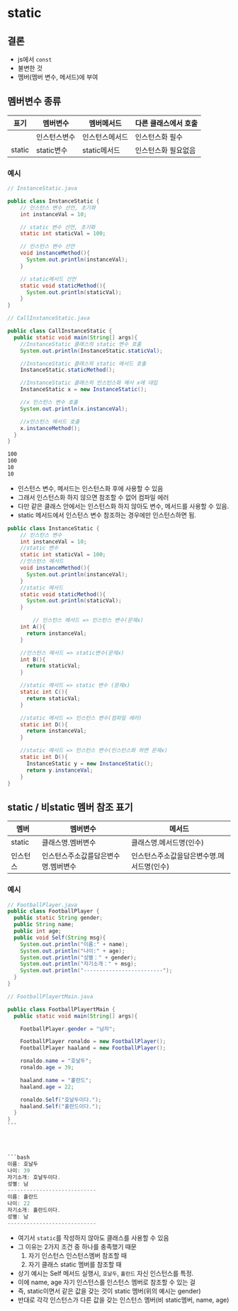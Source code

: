 # static

## 결론

- js에서 `const`
- 불변한 것
- 멤버(멤버 변수, 메서드)에 부여

## 멤버변수 종류

| 표기   | 멤버변수     | 멤버메서드     | 다른 클래스에서 호출 |
| ------ | ------------ | -------------- | -------------------- |
|        | 인스턴스변수 | 인스턴스메서드 | 인스턴스화 필수      |
| static | static변수   | static메서드   | 인스턴스화 필요없음  |

### 예시

```java
// InstanceStatic.java

public class InstanceStatic {
    // 인스턴스 변수 선언, 초기화
    int instanceVal = 10;

    // static 변수 선언, 초기화
    static int staticVal = 100;

    // 인스턴스 변수 선언
    void instanceMethod(){
      System.out.println(instanceVal);
    }

    // static메서드 선언
    static void staticMethod(){
      System.out.println(staticVal);
    }
}
```

```java
// CallInstanceStatic.java

public class CallInstanceStatic {
  public static void main(String[] args){
    //InstanceStatic 클래스의 static 변수 호출
    System.out.println(InstanceStatic.staticVal);

    //InstanceStatic 클래스의 static 메서드 호출
    InstanceStatic.staticMethod();

    //InstanceStatic 클래스의 인스턴스화 해서 x에 대입
    InstanceStatic x = new InstanceStatic();

    //x 인스턴스 변수 호출
    System.out.println(x.instanceVal);

    //x인스턴스 메서드 호출
    x.instanceMethod();
  }
}
```

```bash
100
100
10
10
```

- 인스턴스 변수, 메서드는 인스턴스화 후에 사용할 수 있음
- 그래서 인스턴스화 하지 않으면 참조할 수 없어 컴파일 에러
- 다만 같은 클래스 안에서는 인스턴스화 하지 않아도 변수, 메서드를 사용할 수 있음.
- static 메서드에서 인스턴스 변수 참조하는 경우에만 인스턴스하면 됨.

```java
public class InstanceStatic {
    // 인스턴스 변수
    int instanceVal = 10;
    //static 변수
    static int staticVal = 100;
    //인스턴스 메서드
    void instanceMethod(){
      System.out.println(instanceVal);
    }
    //static 메서드
    static void staticMethod(){
      System.out.println(staticVal);
    }

        // 인스턴스 메서드 => 인스턴스 변수(문제x)
    int A(){
      return instanceVal;
    }

    //인스턴스 메서드 => static변수(문제x)
    int B(){
      return staticVal;
    }

    //static 메서드 => static 변수 (문제x)
    static int C(){
      return staticVal;
    }

    //static 메서드 => 인스턴스 변수(컴파일 에러)
    static int D(){
      return instanceVal;
    }

    //static 메서드 => 인스턴스 변수(인스턴스화 하면 문제x)
    static int D(){
      InstanceStatic y = new InstanceStatic();
      return y.instanceVal;
    }
}
```

## static / 비static 멤버 참조 표기

| 멤버     | 멤버변수                            | 메서드                                    |
| -------- | ----------------------------------- | ----------------------------------------- |
| static   | 클래스명.멤버변수                   | 클래스명.메서드명(인수)                   |
| 인스턴스 | 인스턴스주소값를담은변수명.멤버변수 | 인스턴스주소값을담은변수명.메서드명(인수) |

### 예시

```java
// FootballPlayer.java
public class FootballPlayer {
  public static String gender;
  public String name;
  public int age;
  public void Self(String msg){
    System.out.println("이름:" + name);
    System.out.println("나이:" + age);
    System.out.println("성별：" + gender);
    System.out.println("자기소개：" + msg);
    System.out.println("-------------------------");
  }
}

```

````java
// FootballPlayertMain.java

public class FootballPlayertMain {
  public static void main(String[] args){

    FootballPlayer.gender = "남자";

    FootballPlayer ronaldo = new FootballPlayer();
    FootballPlayer haaland = new FootballPlayer();

    ronaldo.name = "호날두";
    ronaldo.age = 39;

    haaland.name = "홀란드";
    haaland.age = 22;

    ronaldo.Self("호날두이다.");
    haaland.Self("홀란드이다.");
  }
}
```




```bash
이름: 호날두
나이: 39
자기소개: 호날두이다.
성별: 남
----------------------------
이름: 홀란드
나이: 22
자기소개: 홀란드이다.
성별: 남
----------------------------
````

- 여기서 `static`를 작성하지 않아도 클래스를 사용할 수 있음
- 그 이유는 2가지 조건 중 하나를 충족했기 때문
  1. 자기 인스턴스 인스턴스멤버 참조할 때
  2. 자기 클래스 static 멤버를 참조할 때
- 상기 예시는 Self 메서드 실행시, `호날두`, `홀란드` 자신 인스턴스를 특정.
- 이에 name, age 자기 인스턴스를 인스턴스 멤버로 참조할 수 있는 걸
- 즉, static이면서 같은 값을 갖는 것이 static 멤버(위의 예시는 gender)
- 반대로 각각 인스턴스가 다른 값을 갖는 인스턴스 멤버(비 static멤버, name, age)
